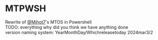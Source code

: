 # MTPWSH
Rewrite of [@Mihot7](https://github.com/Mihot7)'s MTOS in Powershell<br/>
TODO: everything why did you think we have anything done<br/>
version naming system: YearMonthDay/Whichreleasetoday
2024mar3/2
